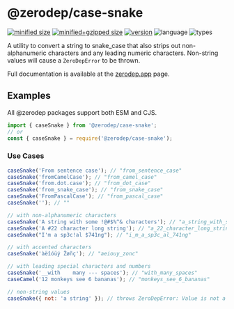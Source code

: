 # @zerodep/case-snake

[![minified size](https://img.shields.io/bundlephobia/min/@zerodep/case-snake?style=flat-square&color=blue)](https://bundlephobia.com/package/@zerodep/case-snake)
[![minified+gzipped size](https://img.shields.io/bundlephobia/minzip/@zerodep/case-snake?style=flat-square&color=blue)](https://bundlephobia.com/package/@zerodep/case-snake)
[![version](https://img.shields.io/npm/v/@zerodep/case-snake?style=flat-square&color=blue)](https://www.npmjs.com/package/@zerodep/case-snake)
![language](https://img.shields.io/badge/typescript-100%25-blue?style=flat-square)
![types](https://img.shields.io/badge/types-included-blue?style=flat-square)

A utility to convert a string to snake_case that also strips out non-alphanumeric characters and any leading numeric characters. Non-string values will cause a `ZeroDepError` to be thrown.

Full documentation is available at the [zerodep.app](http://zerodep.app/#/case/snake) page.

## Examples

All @zerodep packages support both ESM and CJS.

```javascript
import { caseSnake } from '@zerodep/case-snake';
// or
const { caseSnake } = require('@zerodep/case-snake');
```

### Use Cases

```javascript
caseSnake('From sentence case'); // "from_sentence_case"
caseSnake('fromCamelCase'); // "from_camel_case"
caseSnake('from.dot.case'); // "from_dot_case"
caseSnake('from_snake_case'); // "from_snake_case"
caseSnake('FromPascalCase'); // "from_pascal_case"
caseSnake(''); // ""

// with non-alphanumeric characters
caseSnake('A string with some !@#$%^& characters'); // "a_string_with_some_characters"
caseSnake('A #22 character long string'); // "a_22_character_long_string"
caseSnake("I'm a sp3c!al $741ng"); // "i_m_a_sp3c_al_741ng"

// with accented characters
caseSnake('àëîóüý Žøñç'); // "aeiouy_zonc"

// with leading special characters and numbers
caseSnake('__with    many --- spaces'); // "with_many_spaces"
caseCamel('12 monkeys see 6 bananas'); // "monkeys_see_6_bananas"

// non-string values
caseSnake({ not: 'a string' }); // throws ZeroDepError: Value is not a string
```

